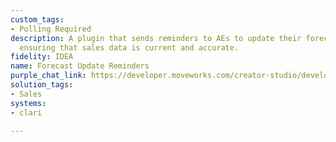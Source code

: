 ```yaml
---
custom_tags:
- Polling Required
description: A plugin that sends reminders to AEs to update their forecast in Clari,
  ensuring that sales data is current and accurate.
fidelity: IDEA
name: Forecast Update Reminders
purple_chat_link: https://developer.moveworks.com/creator-studio/developer-tools/purple-chat?conversation=%7B%22startTimestamp%22%3A%2211%3A43%2BAM%22%2C%22messages%22%3A%5B%7B%22role%22%3A%22assistant%22%2C%22parts%22%3A%5B%7B%22reasoningSteps%22%3A%5B%7B%22status%22%3A%22success%22%2C%22richText%22%3A%22Trigger%3A+The+system+detects+that+the+AE+has+not+updated+their+forecast+in+Clari+by+Wednesday+of+each+week.%22%7D%5D%7D%2C%7B%22richText%22%3A%22%3Cp%3EIt+looks+like+you+haven%27t+updated+your+sales+forecast+in+Clari+for+this+week.%3Cbr%3E%3C%2Fp%3E%22%7D%2C%7B%22richText%22%3A%22%3Cb%3E%3Cp%3EUpdate+Forecast+Reminder%3Cbr%3E%3C%2Fp%3E%3C%2Fb%3E%3Cbr%3E%3Cp%3EKeeping+your+forecast+up-to-date+helps+with+sales+accuracy+and+planning.%3Cbr%3E%3C%2Fp%3E%22%7D%2C%7B%22buttons%22%3A%5B%7B%22style%22%3A%22filled%22%2C%22buttonText%22%3A%22Update+in+Clari%22%7D%2C%7B%22style%22%3A%22outlined%22%2C%22buttonText%22%3A%22Remind+Me+Tomorrow%22%7D%2C%7B%22style%22%3A%22outlined%22%2C%22buttonText%22%3A%22Already+Updated%22%7D%5D%2C%22reasoningSteps%22%3A%5B%7B%22status%22%3A%22success%22%2C%22richText%22%3A%22Actions%3A+When+%27Update+in+Clari%27+is+selected%2C+the+plugin+opens+the+Clari+update+interface.+If+%27Remind+Me+Tomorrow%27+is+chosen%2C+the+system+will+send+another+reminder+the+following+day.+Selecting+%27Already+Updated%27+marks+the+task+as+complete.%22%7D%5D%7D%5D%7D%5D%7D
solution_tags:
- Sales
systems:
- clari

---
```

